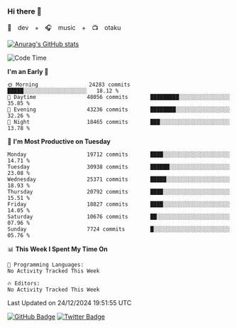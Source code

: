 ### Hi there 👋

🚀　dev　+　🎧　music　+　📺　otaku


[![Anurag's GitHub stats](https://github-readme-stats.vercel.app/api?username=koheitasaka&count_private=true&show_icons=true&theme=monokai)](https://github.com/koheitasaka/github-readme-stats)

<!--START_SECTION:waka-->
![Code Time](http://img.shields.io/badge/Code%20Time-1%2C161%20hrs%2023%20mins-blue)

**I'm an Early 🐤** 

```text
🌞 Morning                24283 commits       █████░░░░░░░░░░░░░░░░░░░░   18.12 % 
🌆 Daytime                48056 commits       █████████░░░░░░░░░░░░░░░░   35.85 % 
🌃 Evening                43236 commits       ████████░░░░░░░░░░░░░░░░░   32.26 % 
🌙 Night                  18465 commits       ███░░░░░░░░░░░░░░░░░░░░░░   13.78 % 
```
📅 **I'm Most Productive on Tuesday** 

```text
Monday                   19712 commits       ████░░░░░░░░░░░░░░░░░░░░░   14.71 % 
Tuesday                  30938 commits       ██████░░░░░░░░░░░░░░░░░░░   23.08 % 
Wednesday                25371 commits       █████░░░░░░░░░░░░░░░░░░░░   18.93 % 
Thursday                 20792 commits       ████░░░░░░░░░░░░░░░░░░░░░   15.51 % 
Friday                   18827 commits       ████░░░░░░░░░░░░░░░░░░░░░   14.05 % 
Saturday                 10676 commits       ██░░░░░░░░░░░░░░░░░░░░░░░   07.96 % 
Sunday                   7724 commits        █░░░░░░░░░░░░░░░░░░░░░░░░   05.76 % 
```


📊 **This Week I Spent My Time On** 

```text
💬 Programming Languages: 
No Activity Tracked This Week

🔥 Editors: 
No Activity Tracked This Week
```


 Last Updated on 24/12/2024 19:51:55 UTC
<!--END_SECTION:waka-->

[![GitHub Badge](https://img.shields.io/badge/GitHub-100000?style=for-the-badge&logo=github&logoColor=white)](https://github.com/koheitasaka)
[![Twitter Badge](https://img.shields.io/badge/Twitter-1DA1F2?style=for-the-badge&logo=twitter&logoColor=white)](https://twitter.com/sleep_asleep_)
